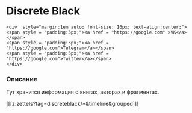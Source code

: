 # Discrete Black
``` {=html}
<div  style="margin:1em auto; font-size: 16px; text-align:center;">
<span style = "padding:5px;"><a href = "https://google.com" >VK</a></span>
<span style = "padding:5px;"><a href = "https://google.com">Telegram</a></span>
<span style = "padding:5px;"><a href = "https://google.com">Twitter</a></span>
</div>
```

### Описание
Тут хранится информация о книгах, авторах и фрагментах.

[[[z:zettels?tag=discreteblack/*&timeline&grouped]]]

